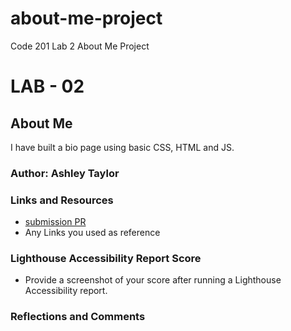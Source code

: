 # about-me-project
Code 201 Lab 2 About Me Project
# LAB - 02

## About Me

I have built a bio page using basic CSS, HTML and JS.

### Author: Ashley Taylor

### Links and Resources

* [submission PR](http://xyz.com)
* Any Links you used as reference

### Lighthouse Accessibility Report Score

* Provide a screenshot of your score after running a Lighthouse Accessibility report.

### Reflections and Comments
